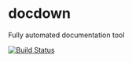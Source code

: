 # docdown

Fully automated documentation tool

[![Build Status](https://github.com/Frank-Mayer/docdown/actions/workflows/firebase-hosting-merge.yml/badge.svg)](https://github.com/Frank-Mayer/docdown/actions/workflows/firebase-hosting-merge.yml)
